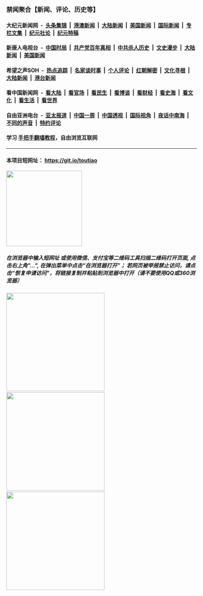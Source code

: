 ### 禁闻聚合【新闻、评论、历史等】

#### 大纪元新闻网 &nbsp;-&nbsp; [头条集锦](indexes/E头条集锦.md?t=02100411) &nbsp;|&nbsp; [港澳新闻](indexes/E港澳新闻.md?t=02100411)  &nbsp;|&nbsp; [大陆新闻](indexes/E大陆新闻.md?t=02100411) &nbsp;|&nbsp; [美国新闻](indexes/E美国新闻.md?t=02100411) &nbsp;|&nbsp; [国际新闻](indexes/E国际新闻.md?t=02100411) &nbsp;|&nbsp; [专栏文集](indexes/E专栏文集.md?t=02100411) &nbsp;|&nbsp; [纪元社论](indexes/E纪元社论.md?t=02100411) &nbsp;|&nbsp; [纪元特稿](indexes/E纪元特稿.md?t=02100411) 

#### 新唐人电视台 &nbsp;-&nbsp; [中国时局](indexes/N中国时局.md?t=02100411) &nbsp;|&nbsp; [共产党百年真相](indexes/N共产党百年真相.md?t=02100411) &nbsp;|&nbsp; [中共杀人历史](indexes/N中共杀人历史.md?t=02100411) &nbsp;|&nbsp; [文史漫步](indexes/N文史漫步.md?t=02100411) &nbsp;|&nbsp; [大陆新闻](indexes/N大陆新闻.md?t=02100411) &nbsp;|&nbsp; [美国新闻](indexes/N美国新闻.md?t=02100411)

#### 希望之声SOH &nbsp;-&nbsp; [热点追踪](indexes/H热点追踪.md?t=02100411) &nbsp;|&nbsp; [名家谈时事](indexes/H名家谈时事.md?t=02100411) &nbsp;|&nbsp; [个人评论](indexes/H个人评论.md?t=02100411)  &nbsp;|&nbsp; [红朝解密](indexes/H红朝解密.md?t=02100411) &nbsp;|&nbsp; [文化寻根](indexes/H文化寻根.md?t=02100411) &nbsp;|&nbsp; [大陆新闻](indexes/H大陆新闻.md?t=02100411) &nbsp;|&nbsp; [港台新闻](indexes/H港台新闻.md?t=02100411)

#### 看中国新闻网 &nbsp;-&nbsp; [看大陆](indexes/S看大陆.md?t=02100411) &nbsp;|&nbsp; [看官场](indexes/S看官场.md?t=02100411) &nbsp;|&nbsp; [看民生](indexes/S看民生.md?t=02100411)  &nbsp;|&nbsp; [看博谈](indexes/S看博谈.md?t=02100411) &nbsp;|&nbsp; [看财经](indexes/S看财经.md?t=02100411) &nbsp;|&nbsp; [看史海](indexes/S看史海.md?t=02100411) &nbsp;|&nbsp; [看文化](indexes/S看文化.md?t=02100411) &nbsp;|&nbsp; [看生活](indexes/S看生活.md?t=02100411) &nbsp;|&nbsp; [看世界](indexes/S看世界.md?t=02100411)

#### 自由亚洲电台 &nbsp;-&nbsp; [亚太报道](indexes/R亚太报道.md?t=02100411) &nbsp;|&nbsp; [中国一周](indexes/R中国一周.md?t=02100411) &nbsp;|&nbsp; [中国透视](indexes/R中国透视.md?t=02100411)  &nbsp;|&nbsp; [国际视角](indexes/R国际视角.md?t=02100411) &nbsp;|&nbsp; [夜话中南海](indexes/R夜话中南海.md?t=02100411) &nbsp;|&nbsp; [不同的声音](indexes/R不同的声音.md?t=02100411) &nbsp;|&nbsp; [特约评论](indexes/R特约评论.md?t=02100411)

#### 学习 [手把手翻墙教程](https://github.com/gfw-breaker/guides/wiki)，自由浏览互联网

----

#### 本项目短网址： https://git.io/toutiao
<img src="https://raw.githubusercontent.com/gfw-breaker/banned-news/master/scripts/img/qr.png" width="200px"/>  

##### 在浏览器中输入短网址 或使用微信、支付宝等二维码工具扫描二维码打开页面, 点击右上角"...", 在弹出菜单中点击“在浏览器打开”； 若网页被举报禁止访问，请点击“恢复申请访问”，将链接复制并粘贴到浏览器中打开（请不要使用QQ或360浏览器）

<img src="https://raw.githubusercontent.com/gfw-breaker/banned-news/master/scripts/img/1.png" width="260px"/> &nbsp; <img src="https://raw.githubusercontent.com/gfw-breaker/banned-news/master/scripts/img/2.png" width="260px"/> &nbsp; <img src="https://raw.githubusercontent.com/gfw-breaker/banned-news/master/scripts/img/3.png" width="260px"/>
